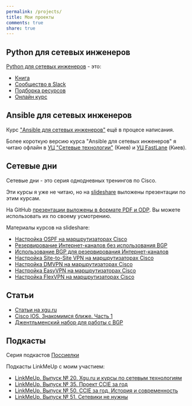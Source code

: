 ```yaml
---
permalink: /projects/
title: Мои проекты
comments: true
share: true
---
```


## Python для сетевых инженеров

[Python для сетевых инженеров](https://natenka.github.io/pyneng/) - это:

* [Книга](https://www.gitbook.com/book/natenka/pyneng/details)
* [Сообщество в Slack](https://pyneng-slack.herokuapp.com/)
* [Подборка ресурсов](https://natenka.github.io/pyneng-resources/)
* [Онлайн курс](/pyneng-online/)

## Ansible для сетевых инженеров

Курс ["Ansible для сетевых инженеров"](https://www.gitbook.com/book/natenka/ansible-dlya-setevih-inzhenerov/details) ещё в процесе написания.

Более короткую версию курса "Ansible для сетевых инженеров" я читаю офлайн в [УЦ "Сетевые технологии"](http://nt.ua/education/coptrainings/Pages/NT-CMforHW.aspx) (Киев) и [УЦ FastLane](http://www.flane.com.ua/course/ot-naa) (Киев).

## Сетевые дни

Сетевые дни - это серия однодневных тренингов по Cisco.

Эти курсы я уже не читаю, но на [slideshare](http://www.slideshare.net/NatashaSamoylenko/presentations) выложены презентации по этим курсам.

На GitHub [презентации выложены в формате PDF и ODP](https://github.com/natenka/NetDay).
Вы можете использовать их по своему усмотрению.

Материалы курсов на slideshare:
* [Настройка OSPF на маршрутизаторах Cisco](http://www.slideshare.net/NatashaSamoylenko/ospf-44777742)
* [Резервирование Интернет-каналов без использования BGP](http://www.slideshare.net/NatashaSamoylenko/bgp-44824492)
* [Использование BGP для резервирования Интернет-каналов](http://www.slideshare.net/NatashaSamoylenko/bgp-ver2)
* [Настройка Site-to-Site VPN на маршрутизаторах Cisco](http://www.slideshare.net/NatashaSamoylenko/sitetosite-vpn-cisco)
* [Настройка DMVPN на маршрутизаторах Cisco](http://www.slideshare.net/NatashaSamoylenko/dmvpn-cisco)
* [Настройка EasyVPN на маршрутизаторах Cisco](http://www.slideshare.net/NatashaSamoylenko/easyvpn-cisco)
* [Настройка FlexVPN на маршрутизаторах Cisco](http://www.slideshare.net/NatashaSamoylenko/flexvpn-cisco)

## Статьи

* [Статьи на xgu.ru](http://xgu.ru/wiki/%D0%9A%D0%B0%D1%82%D0%B5%D0%B3%D0%BE%D1%80%D0%B8%D1%8F:%D0%90%D0%B2%D1%82%D0%BE%D1%80_%D0%9D%D0%B0%D1%82%D0%B0%D1%88%D0%B0_%D0%A1%D0%B0%D0%BC%D0%BE%D0%B9%D0%BB%D0%B5%D0%BD%D0%BA%D0%BE)
* [Cisco IOS. Знакомимся ближе. Часть 1](http://nt.ua/aboutcenter/articles/Pages/samoilenko_cisco_ios_2013.aspx)
* [Джентльменский набор для работы с BGP](http://nt.ua/aboutcenter/articles/Pages/samoilenko_bgp_2013.aspx)

## Подкасты

Серия подкастов [Поссиелки](http://linkmeup.ru/tag/%D0%BF%D0%BEccie%D0%BB%D0%BA%D0%B8/)

Подкасты LinkMeUp с моим участием:

* [LinkMeUp. Выпуск № 20. Xgu.ru и курсы по сетевым технологиям](http://linkmeup.ru/blog/148.html)
* [LinkMeUp. Выпуск № 35. Проект CCIE за год](http://linkmeup.ru/blog/218.html)
* [LinkMeUp. Выпуск № 50. CCIE за год. История и современность](http://linkmeup.ru/blog/281.html)
* [LinkMeUp. Выпуск № 51. Сетевики не нужны](http://linkmeup.ru/blog/283.html)

